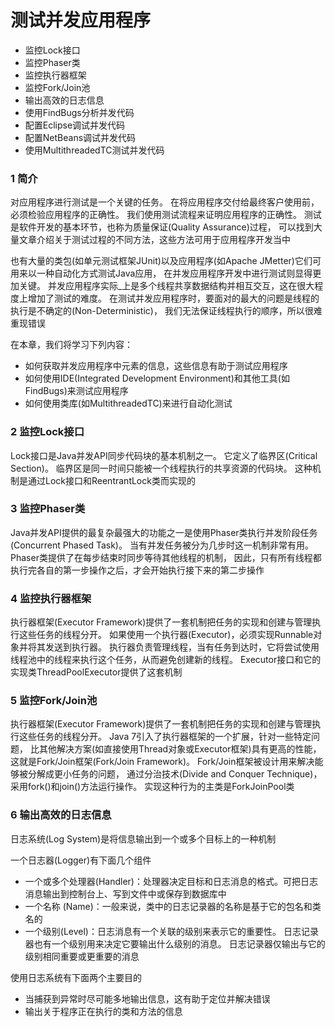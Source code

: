 测试并发应用程序
========

- 监控Lock接口
- 监控Phaser类
- 监控执行器框架
- 监控Fork/Join池
- 输出高效的日志信息
- 使用FindBugs分析并发代码
- 配置Eclipse调试并发代码
- 配置NetBeans调试并发代码
- 使用MultithreadedTC测试并发代码

### 1 简介
对应用程序进行测试是一个关键的任务。
在将应用程序交付给最终客户使用前，必须检验应用程序的正确性。
我们使用测试流程来证明应用程序的正确性。
测试是软件开发的基本环节，也称为质量保证(Quality Assurance)过程，
可以找到大量文章介绍关于测试过程的不同方法，这些方法可用于应用程序开发当中

也有大量的类包(如单元测试框架JUnit)以及应用程序(如Apache JMetter)它们可用来以一种自动化方式测试Java应用，
在并发应用程序开发中进行测试则显得更加关键。
并发应用程序实际_上是多个线程共享数据结构并相互交互，这在很大程度上增加了测试的难度。
在测试并发应用程序时，要面对的最大的问题是线程的执行是不确定的(Non-Deterministic)，
我们无法保证线程执行的顺序，所以很难重现错误

在本章，我们将学习下列内容：
- 如何获取并发应用程序中元素的信息，这些信息有助于测试应用程序
- 如何使用IDE(Integrated Development Environment)和其他工具(如FindBugs)来测试应用程序
- 如何使用类库(如MultithreadedTC)来进行自动化测试

### 2 监控Lock接口
Lock接口是Java并发API同步代码块的基本机制之一。
它定义了临界区(Critical Section)。
临界区是同一时间只能被一个线程执行的共享资源的代码块。
这种机制是通过Lock接口和ReentrantLock类而实现的

### 3 监控Phaser类
Java并发API提供的最复杂最强大的功能之一是使用Phaser类执行并发阶段任务(Concurrent Phased Task)。
当有并发任务被分为几步时这一机制非常有用。
Phaser类提供了在每步结束时同步等待其他线程的机制，
因此，只有所有线程都执行完各自的第一步操作之后，才会开始执行接下来的第二步操作

### 4 监控执行器框架
执行器框架(Executor Framework)提供了一套机制把任务的实现和创建与管理执行这些任务的线程分开。
如果使用一个执行器(Executor)，必须实现Runnable对象并将其发送到执行器。
执行器负责管理线程，当有任务到达时，它将尝试使用线程池中的线程来执行这个任务，从而避免创建新的线程。
Executor接口和它的实现类ThreadPoolExecutor提供了这套机制

### 5 监控Fork/Join池
执行器框架(Executor Framework)提供了一套机制把任务的实现和创建与管理执行这些任务的线程分开。
Java 7引入了执行器框架的一个扩展，针对一些特定问题，
比其他解决方案(如直接使用Thread对象或Executor框架)具有更高的性能，
这就是Fork/Join框架(Fork/Join Framework)。
Fork/Join框架被设计用来解决能够被分解成更小任务的问题，
通过分治技术(Divide and Conquer Technique)，采用fork()和join()方法运行操作。
实现这种行为的主类是ForkJoinPool类

### 6 输出高效的日志信息
日志系统(Log System)是将信息输出到一个或多个目标上的一种机制

一个日志器(Logger)有下面几个组件
- 一个或多个处理器(Handler)：处理器决定目标和日志消息的格式。可把日志消息输出到控制台上、写到文件中或保存到数据库中
- 一个名称 (Name)：一般来说，类中的日志记录器的名称是基于它的包名和类名的
- 一个级别(Level)：日志消息有一个关联的级别来表示它的重要性。
日志记录器也有一个级别用来决定它要输出什么级别的消息。
日志记录器仅输出与它的级别相同重要或更重要的消息

使用日志系统有下面两个主要目的
- 当捕获到异常时尽可能多地输出信息，这有助于定位并解决错误
- 输出关于程序正在执行的类和方法的信息



